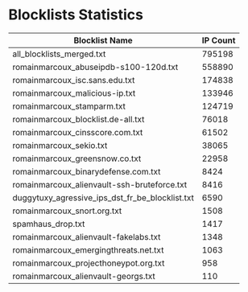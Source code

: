 # Blocklists Statistics
| Blocklist Name | IP Count |
|----|----|
| all_blocklists_merged.txt | 795198 |
| romainmarcoux_abuseipdb-s100-120d.txt | 558890 |
| romainmarcoux_isc.sans.edu.txt | 174838 |
| romainmarcoux_malicious-ip.txt | 133946 |
| romainmarcoux_stamparm.txt | 124719 |
| romainmarcoux_blocklist.de-all.txt | 76018 |
| romainmarcoux_cinsscore.com.txt | 61502 |
| romainmarcoux_sekio.txt | 38065 |
| romainmarcoux_greensnow.co.txt | 22958 |
| romainmarcoux_binarydefense.com.txt | 8424 |
| romainmarcoux_alienvault-ssh-bruteforce.txt | 8416 |
| duggytuxy_agressive_ips_dst_fr_be_blocklist.txt | 6590 |
| romainmarcoux_snort.org.txt | 1508 |
| spamhaus_drop.txt | 1417 |
| romainmarcoux_alienvault-fakelabs.txt | 1348 |
| romainmarcoux_emergingthreats.net.txt | 1063 |
| romainmarcoux_projecthoneypot.org.txt | 958 |
| romainmarcoux_alienvault-georgs.txt | 110 |
